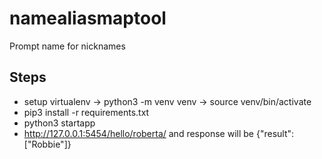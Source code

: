 # namealiasmaptool
Prompt name for nicknames


## Steps

* setup virtualenv -> python3 -m venv venv -> source venv/bin/activate
* pip3 install -r requirements.txt
* python3 startapp
* http://127.0.0.1:5454/hello/roberta/ and response will be {"result":["Robbie"]}
